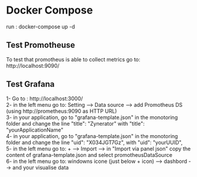# Docker Compose

run : docker-compose up -d

## Test Promotheuse

To test that promotheus is able to collect metrics go to: http://localhost:9090/

## Test Grafana

1- Go to : http://localhost:3000/ <br>
2- in the left menu go to: Setting --> Data source --> add Promotheus DS (using http://prometheus:9090 as HTTP URL) <br>
3- in your application, go to "grafana-template.json" in the monotoring folder and change the line   "title": "Zynerator" with "title": "yourApplicationName" <br>
4- in your application, go to "grafana-template.json" in the monotoring folder and change the line    "uid": "X034JGT7Gz", with  "uid": "yourUUID", <br>
5- in the left menu go to: + --> Import --> in "Import via panel json" copy the content of  grafana-template.json and select promotheusDataSource <br>
6- in the left menu go to: windowns icone (just below + icon) --> dashbord --> and your visualise data <br>